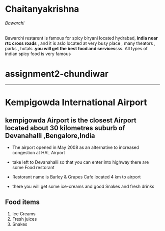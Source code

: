 # Chaitanyakrishna
###### Bawarchi 
Bawarchi restarent is famous for spicy biryani located hydrabad, **india near rtc cross roads** , and it is aslo located at very busy place , many theators , parks , hotals .**you will get the best food and services**sss. All types of indian spicy food is very famous 

# assignment2-chundiwar


--------------------------------------------------------------

# Kempigowda International  Airport
## kempigowda Airport is the closest Airport  located about 30 kilometres  suburb of Devanahalli ,Bengalore,India

   - The airport opened in May 2008 as an alternative to increased congestion at HAL Airport

   - take left to Devanahalli  so that you can enter into highway there are some Food restorant

   - Restorant name is  Barley & Grapes Cafe located 4 km to airport

   - there you will get some ice-creams  and good Snakes and fresh drinks

## Food items

1. Ice Creams
2. Fresh juices
3. Snakes 
